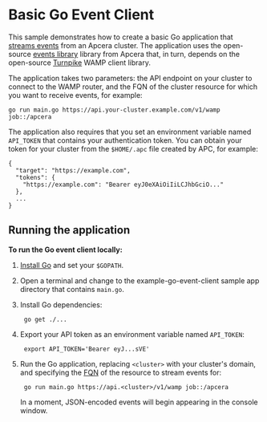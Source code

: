 # Basic Go Event Client

This sample demonstrates how to create a basic Go application that [streams events](/api/events-system-api/) from an Apcera cluster. The application uses the open-source [events library](https://github.com/apcera/util/tree/master/events) library from Apcera that, in turn, depends on the open-source [Turnpike](https://github.com/jcelliott/turnpike) WAMP client library.

The application takes two parameters: the API endpoint on your cluster to connect to the WAMP router, and the FQN of the cluster resource for which you want to receive events, for example:

    go run main.go https://api.your-cluster.example.com/v1/wamp job::/apcera

The application also requires that you set an environment variable named `API_TOKEN` that contains your authentication token. You can obtain your token for your cluster from the `$HOME/.apc` file created by APC, for example:

    {
      "target": "https://example.com",
      "tokens": {
        "https://example.com": "Bearer eyJ0eXAiOiIiLCJhbGciO..."
      },
      ...
    }

## Running the application

**To run the Go event client locally:**

1. [Install Go](https://golang.org/doc/install) and set your `$GOPATH`.
2. Open a terminal and change to the example-go-event-client sample app directory that contains `main.go`.
3. Install Go dependencies:
   
        go get ./...

4. Export your API token as an environment variable named `API_TOKEN`:
   
        export API_TOKEN='Bearer eyJ...sVE'

5. Run the Go application, replacing `<cluster>` with your cluster's domain, and specifying the [FQN](/api/) of the resource to stream events for:
   
        go run main.go https://api.<cluster>/v1/wamp job::/apcera
        
    In a moment, JSON-encoded events will begin appearing in the console window. 
        
        
